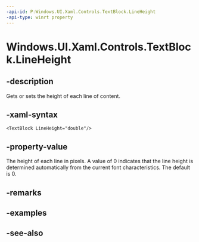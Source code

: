 ```yaml
---
-api-id: P:Windows.UI.Xaml.Controls.TextBlock.LineHeight
-api-type: winrt property
---
```


<!-- Property syntax
public double LineHeight { get;  set; }
-->

# Windows.UI.Xaml.Controls.TextBlock.LineHeight

## -description
Gets or sets the height of each line of content.



## -xaml-syntax
```xaml
<TextBlock LineHeight="double"/>
```


## -property-value
The height of each line in pixels. A value of 0 indicates that the line height is determined automatically from the current font characteristics. The default is 0.

## -remarks

## -examples

## -see-also
